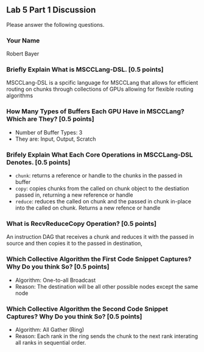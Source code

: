 ## Lab 5 Part 1 Discussion
Please answer the following questions.

### Your Name
Robert Bayer

### Briefly Explain What is MSCCLang-DSL. [0.5 points]
MSCCLang-DSL is a spcific language for MSCCLang that allows for efficient routing on chunks through collections of GPUs allowing for flexible routing algorithms

### How Many Types of Buffers Each GPU Have in MSCCLang? Which are They? [0.5 points]
- Number of Buffer Types: 3
- They are: Input, Output, Scratch

### Brifely Explain What Each Core Operations in MSCCLang-DSL Denotes. [0.5 points]
- `chunk`: returns a reference or handle to the chunks in the passed in buffer
- `copy`: copies chunks from the called on chunk object to the destiation passed in, returning a new reference or handle
- `reduce`: reduces the called on chunk and the passed in chunk in-place into the called on chunk. Returns a new refence or handle

### What is RecvReduceCopy Operation? [0.5 points]
An instruction DAG that receives a chunk and reduces it with the passed in source and then copies it to the passed in destination,

### Which Collective Algorithm the First Code Snippet Captures? Why Do you think So? [0.5 points]
- Algorithm: One-to-all Broadcast  
- Reason: The destination will be all other possible nodes except the same node

### Which Collective Algorithm the Second Code Snippet Captures? Why Do you think So? [0.5 points]
- Algorithm: All Gather (Ring)
- Reason: Each rank in the ring sends the chunk to the next rank interating all ranks in sequential order.
